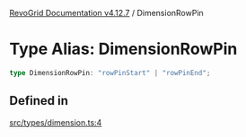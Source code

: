[RevoGrid Documentation v4.12.7](README.md) / DimensionRowPin

# Type Alias: DimensionRowPin

```ts
type DimensionRowPin: "rowPinStart" | "rowPinEnd";
```

## Defined in

[src/types/dimension.ts:4](https://github.com/revolist/revogrid/blob/435ff99a088c5c293d22eb08cc3e448f60f4eb56/src/types/dimension.ts#L4)
